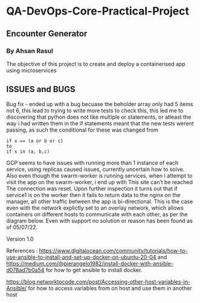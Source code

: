 # QA-DevOps-Core-Practical-Project
## Encounter Generator
### By Ahsan Rasul

The objective of this project is to create and deploy a containerised app using microservices

## ISSUES and BUGS
Bug fix - ended up with a bug becuase the beholder array only had 5 items not 6, this lead to trying to write more tests to check this, this led me to discovering that python does not like multiple or statements, or atleast the way i had written them in the if statements meant that the new tests werent passing, as such the conditional for these was changed from 

    if x == (a or b or c) 
    to 
    if x in (a, b,c)

GCP seems to have issues with running more than 1 instance of each service, using replicas caused issues, currently uncertain how to solve. Also even though the swarm-worker is running services, when I attempt to visit the app on the swarm-worker, i end up with This site can’t be reached The connection was reset. Upon further inspection it turns out that if service1 is on the worker then it fails to return data to the nginx on the manager, all other traffic between the app is bi-directional. This is the case even with the network explictly set to an overlay network, which allows containers on different hosts to communicate with each other, as per the diagram below.  Even with support no solution or reason has been found as of 05/07/22.



Version 1.0



References : https://www.digitalocean.com/community/tutorials/how-to-use-ansible-to-install-and-set-up-docker-on-ubuntu-20-04 and https://medium.com/@pierangelo1982/install-docker-with-ansible-d078ad7b0a54 for how to get ansible to install docker.

https://blog.networktocode.com/post/Accessing-other-host-variables-in-Ansible/ for how to access variables from on host and use them in another host
